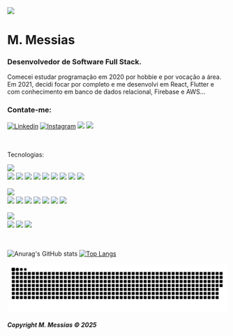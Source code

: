 <div>
<img src="https://avatars.githubusercontent.com/u/78608382?s=400&u=d5e5ae4607ca9a1589bbf68dd8d0ecac5d9e6945&v=4" height=65>
</div>

# M. Messias

### Desenvolvedor de Software Full Stack.

Comecei estudar programação em 2020 por hobbie e por vocação a área. Em 2021, decidi focar por completo e me desenvolvi em React, Flutter e com conhecimento em banco de dados relacional, Firebase e AWS...

### Contate-me:

<div>
 <a href="https://www.linkedin.com/in/mmessiasdev/" target="_blank" rel="noopener"><img src="https://img.shields.io/badge/linkedin-20232A?style=for-the-badge&logo=linkedin" alt="Linkedin"></a>
  <a href="https://www.instagram.com/mmessiasdev/" target="_blank" rel="noopener"><img src="https://img.shields.io/badge/Instagram-20232A?style=for-the-badge&logo=instagram" alt="Instagram"></a>
  <a href="http://api.whatsapp.com/send?phone=5577991057040" target="_blank"><img src="https://img.shields.io/badge/WhatsApp-20232A?style=for-the-badge&logo=whatsapp"></a>
  <a href="https://www.youtube.com/channel/UCHSrdW4QVmr-CjVW3KP2FAw" target="_blank"><img src="https://img.shields.io/badge/YouTube-20232A?style=for-the-badge&logo=youtube"></a>
</div>

<br/>
<br/>


Tecnologias:

<div>
<img src="https://img.shields.io/badge/Flutter-20232A?style=for-the-badge&logo=flutter&color=blue&logoColor=white"> 
<br>
<img src="https://img.shields.io/badge/MVC-20232A?style=flat-square&logo=flutter&color=blue&logoColor=white"> 
<img src="https://img.shields.io/badge/SetState-20232A?style=flat-square&logo=flutter&color=blue&logoColor=white"> 
<img src="https://img.shields.io/badge/Hive-20232A?style=flat-square&logo=flutter&color=blue&logoColor=white"> 
<img src="https://img.shields.io/badge/Flutter Secure Storage-20232A?style=flat-square&logo=flutter&color=blue&logoColor=white">
<img src="https://img.shields.io/badge/Image Cache-20232A?style=flat-square&logo=flutter&color=blue&logoColor=white">
<img src="https://img.shields.io/badge/Visuals and structural Widgets-20232A?style=flat-square&logo=flutter&color=blue&logoColor=white">
<img src="https://img.shields.io/badge/Consuming API rest CRUD-20232A?style=flat-square&logo=flutter&color=blue&logoColor=white">
<img src="https://img.shields.io/badge/Global state management (Singleton)-20232A?style=flat-square&logo=flutter&color=blue&logoColor=white">
<img src="https://img.shields.io/badge/Package get it Singleton-20232A?style=flat-square&logo=flutter&color=blue&logoColor=white">
<div/>
  
<br/>

<div>
<img src="https://img.shields.io/badge/React-20232A?style=for-the-badge&logo=React&color=blue&logoColor=white"> 
<br/>
<img src="https://img.shields.io/badge/Styled Components-20232A?style=flat-square&logo=React&color=blue&logoColor=white">
<img src="https://img.shields.io/badge/Unit Test-20232A?style=flat-square&logo=React&color=blue&logoColor=white">
<img src="https://img.shields.io/badge/Type Script-20232A?style=flat-square&logo=React&color=blue&logoColor=white">
<img src="https://img.shields.io/badge/React Router Dom-20232A?style=flat-square&logo=React&color=blue&logoColor=white">
<img src="https://img.shields.io/badge/Router Authentication-20232A?style=flat-square&logo=React&color=blue&logoColor=white">
<img src="https://img.shields.io/badge/Local Storage-20232A?style=flat-square&logo=React&color=blue&logoColor=white">
<img src="https://img.shields.io/badge/Consuming API rest CRUD-20232A?style=flat-square&logo=React&color=blue&logoColor=white">
<div/>
<br/>
  
<div>
<img src="https://img.shields.io/badge/AWS-20232A?style=for-the-badge&logo=Amazon&color=blue&logoColor=white">
<br/> 
<img src="https://img.shields.io/badge/RDS-20232A?style=flat-square&logo=Amazon&color=blue&logoColor=white">
<img src="https://img.shields.io/badge/Elastic Beanstalk-20232A?style=flat-square&logo=Amazon&color=blue&logoColor=white">
<img src="https://img.shields.io/badge/EC2-20232A?style=flat-square&logo=Amazon&color=blue&logoColor=white">

<div/>

<br/> 
<br/> 

![Anurag's GitHub stats](https://github-readme-stats.vercel.app/api?username=mmessiasdev&show_icons=true&theme=dracula) [![Top Langs](https://github-readme-stats.vercel.app/api/top-langs/?username=mmessiasdev&layout=compact&theme=dracula)](https://github.com/anuraghazra/github-readme-stats)

![Snake Animation](https://github.com/ErykTavares/ErykTavares/blob/output/github-contribution-grid-snake.svg)

###### **Copyright M. Messias © 2025**
